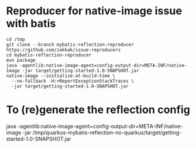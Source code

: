 # Reproducer for native-image issue with batis

```
cd /tmp
git clone --branch mybatis-reflection-reproducer https://github.com/zakkak/issue-reproducers
cd mybatis-reflection-reproducer
mvn package
java -agentlib:native-image-agent=config-output-dir=META-INF/native-image -jar target/getting-started-1.0-SNAPSHOT.jar
native-image --initialize-at-build-time \
  --no-fallback -H:+ReportExceptionStackTraces \
  -jar target/getting-started-1.0-SNAPSHOT.jar
```

# To (re)generate the reflection config

java -agentlib:native-image-agent=config-output-dir=META-INF/native-image -jar /tmp/quarkus-mybatis-reflection-no-quarkus/target/getting-started-1.0-SNAPSHOT.jar
